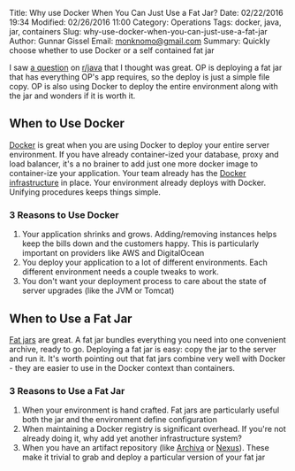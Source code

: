 Title: Why use Docker When You Can Just Use a Fat Jar?
Date: 02/22/2016 19:34
Modified: 02/26/2016 11:00
Category: Operations
Tags: docker, java, jar, containers
Slug: why-use-docker-when-you-can-just-use-a-fat-jar
Author: Gunnar Gissel
Email: monknomo@gmail.com
Summary: Quickly choose whether to use Docker or a self contained fat jar

I saw [a question](http://www.reddit.com/r/java/comments/465sv2) on [r/java](http://www.reddit.com/r/java) that I thought was great.  OP is deploying a fat jar that has everything OP's app requires, so the deploy is just a simple file copy.  OP is also using Docker to deploy the entire environment along with the jar and wonders if it is worth it.

When to Use Docker
---------------------

[Docker](https://www.docker.com/) is great when you are using Docker to deploy your entire server environment.  If you have already container-ized your database, proxy and load balancer, it's a no brainer to add just one more docker image to container-ize your application.  Your team already has the [Docker infrastructure](https://docs.docker.com/registry/deploying/) in place.   Your environment already deploys with Docker.  Unifying procedures keeps things simple.  

### 3 Reasons to Use Docker

1. Your application shrinks and grows. Adding/removing instances helps keep the bills down and the customers happy.  This is particularly important on providers like AWS and DigitalOcean
2. You deploy your application to a lot of different environments. Each different environment needs a couple tweaks to work.
3. You don't want your deployment process to care about the state of server upgrades (like the JVM or Tomcat)


When to Use a Fat Jar
-----------------------

[Fat jars](http://stackoverflow.com/questions/19150811/what-is-a-fat-jar) are great.  A fat jar bundles everything you need into one convenient archive, ready to go.  Deploying a fat jar is easy: copy the jar to the server and run it.  It's worth pointing out that fat jars combine very well with Docker - they are easier to use in the Docker context than containers.

### 3 Reasons to Use a Fat Jar

1. When your environment is hand crafted.  Fat jars are particularly useful both the jar and the environment define configuration
2. When maintaining a Docker registry is significant overhead.  If you're not already doing it, why add yet another infrastructure system?
3. When you have an artifact repository (like [Archiva](https://archiva.apache.org/index.cgi) or [Nexus](http://www.sonatype.com/nexus/solution-overview)).  These make it trivial to grab and deploy a particular version of your fat jar
